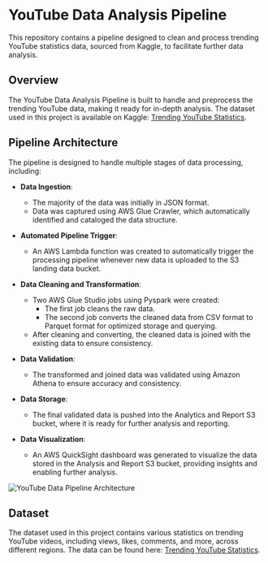 
# YouTube Data Analysis Pipeline

This repository contains a pipeline designed to clean and process trending YouTube statistics data, sourced from Kaggle, to facilitate further data analysis.

## Overview

The YouTube Data Analysis Pipeline is built to handle and preprocess the trending YouTube data, making it ready for in-depth analysis. The dataset used in this project is available on Kaggle: [Trending YouTube Statistics](https://www.kaggle.com/datasets/datasnaek/youtube-new/data).

## Pipeline Architecture

The pipeline is designed to handle multiple stages of data processing, including:

- **Data Ingestion**: 
  - The majority of the data was initially in JSON format.
  - Data was captured using AWS Glue Crawler, which automatically identified and cataloged the data structure.

- **Automated Pipeline Trigger**:
  - An AWS Lambda function was created to automatically trigger the processing pipeline whenever new data is uploaded to the S3 landing data bucket.

- **Data Cleaning and Transformation**:
  - Two AWS Glue Studio jobs using Pyspark were created:
    - The first job cleans the raw data.
    - The second job converts the cleaned data from CSV format to Parquet format for optimized storage and querying.
  - After cleaning and converting, the cleaned data is joined with the existing data to ensure consistency.

- **Data Validation**:
  - The transformed and joined data was validated using Amazon Athena to ensure accuracy and consistency.

- **Data Storage**:
  - The final validated data is pushed into the Analytics and Report S3 bucket, where it is ready for further analysis and reporting.

- **Data Visualization**:
  - An AWS QuickSight dashboard was generated to visualize the data stored in the Analysis and Report S3 bucket, providing insights and enabling further analysis.

![YouTube Data Pipeline Architecture](https://github.com/user-attachments/assets/a7c0a2be-68fc-4b98-b00c-39dd60b323e2)



## Dataset

The dataset used in this project contains various statistics on trending YouTube videos, including views, likes, comments, and more, across different regions. The data can be found here: [Trending YouTube Statistics](https://www.kaggle.com/datasets/datasnaek/youtube-new/data).

